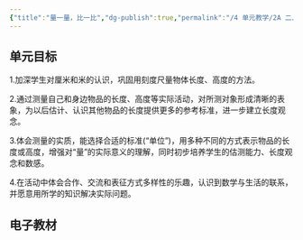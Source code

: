```yaml
---
{"title":"量一量，比一比","dg-publish":true,"permalink":"/4 单元教学/2A 二上/6-1 量一量，比一比/","dgPassFrontmatter":true,"noteIcon":""}
---
```



## 单元目标

1.加深学生对厘米和米的认识，巩固用刻度尺量物体长度、高度的方法。

2.通过测量自己和身边物品的长度、高度等实际活动，对所测对象形成清晰的表象，为以后估计、认识其他物品的长度提供更多的参考标准，进一步建立长度观念。

3.体会测量的实质，能选择合适的标准(“单位”)，用多种不同的方式表示物品的长度或高度，增强对“量”的实际意义的理解，同时初步培养学生的估测能力、长度观念和数感。

4.在活动中体会合作、交流和表征方式多样性的乐趣，认识到数学与生活的联系，并愿意用所学的知识解决实际问题。

## 电子教材

